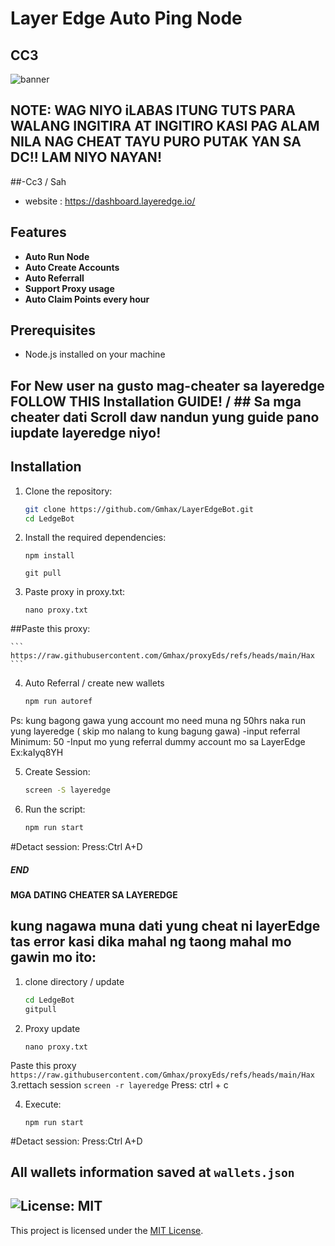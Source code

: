 # Layer Edge Auto Ping Node
## CC3



![banner](https://github.com/user-attachments/assets/f5e76b6b-6396-4598-889b-e87bc1ad1eb6)


## NOTE: WAG NIYO iLABAS ITUNG TUTS PARA WALANG INGITIRA AT INGITIRO KASI PAG ALAM NILA NAG CHEAT TAYU PURO PUTAK YAN SA DC!! LAM NIYO NAYAN! 

##-Cc3 / Sah


- website : https://dashboard.layeredge.io/

## Features

- **Auto Run Node**
- **Auto Create Accounts**
- **Auto Referrall**
- **Support Proxy usage**
- **Auto Claim Points every hour**

## Prerequisites

- Node.js installed on your machine

## For New user na gusto mag-cheater sa layeredge FOLLOW THIS Installation GUIDE!    /   ## Sa mga cheater dati Scroll daw nandun yung guide pano iupdate layeredge niyo!        



## Installation

1. Clone the repository:
    ```sh
    git clone https://github.com/Gmhax/LayerEdgeBot.git
    cd LedgeBot
    ```

2. Install the required dependencies:
    ```
    npm install
    ```
    ```
    git pull
    ```

3. Paste proxy in proxy.txt:

    ```
    nano proxy.txt
    ```
##Paste this proxy:
   
    ```
    https://raw.githubusercontent.com/Gmhax/proxyEds/refs/heads/main/Hax
    ```
   
    

4. Auto Referral / create new wallets
    ```sh
    npm run autoref
    ```
  Ps: kung bagong gawa yung account mo need muna ng 50hrs naka run yung layeredge ( skip mo nalang to kung bagung gawa)
-input referral Minimum: 50
-Input mo yung referral dummy account mo sa LayerEdge Ex:kaIyq8YH

5. Create Session:
    ```sh
    screen -S layeredge
    ```


6. Run the script:
    ```sh
    npm run start
    ```

#Detact session:
Press:Ctrl A+D


##### END #######




#### MGA DATING CHEATER SA LAYEREDGE #####

## kung nagawa muna dati yung cheat ni layerEdge tas error kasi dika mahal ng taong mahal mo gawin mo ito:

1. clone directory / update
    ```sh
    cd LedgeBot
    gitpull
    ```
2. Proxy update
    ```
    nano proxy.txt
    ```
Paste this proxy
    ```
    https://raw.githubusercontent.com/Gmhax/proxyEds/refs/heads/main/Hax
    ```
3.rettach session
    ```
    screen -r layeredge
    ```
Press: ctrl + c

4. Execute:
    ```
    npm run start
    ```


#Detact session:
Press:Ctrl A+D




## All wallets information saved at `wallets.json`


## ![License: MIT](https://img.shields.io/badge/License-MIT-yellow.svg)

This project is licensed under the [MIT License](LICENSE).
